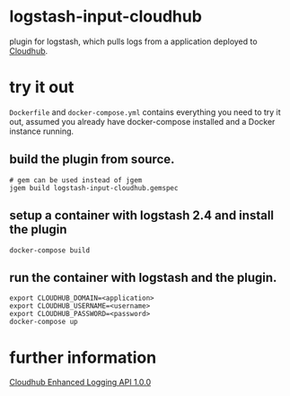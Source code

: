 # logstash-input-cloudhub
plugin for logstash, which pulls logs from a application deployed to [Cloudhub](anypoint.mulesoft.com/cloudhub).

# try it out
`Dockerfile` and `docker-compose.yml` contains everything you need to try it out, assumed you already have docker-compose installed and a Docker instance running.

## build the plugin from source.
```
# gem can be used instead of jgem
jgem build logstash-input-cloudhub.gemspec
```

## setup a container with logstash 2.4 and install the plugin
```
docker-compose build
```

## run the container with logstash and the plugin.
```
export CLOUDHUB_DOMAIN=<application>
export CLOUDHUB_USERNAME=<username>
export CLOUDHUB_PASSWORD=<password> 
docker-compose up
```

# further information
[Cloudhub Enhanced Logging API 1.0.0](https://anypoint.mulesoft.com/apiplatform/anypoint-platform/#/portals/organizations/68ef9520-24e9-4cf2-b2f5-620025690913/apis/34348/versions/35742/pages/49591)